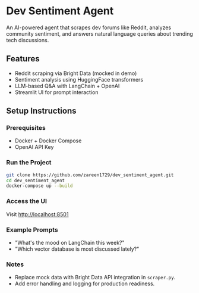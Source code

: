 # Dev Sentiment Agent

An AI-powered agent that scrapes dev forums like Reddit, analyzes community sentiment, and answers natural language queries about trending tech discussions.

## Features
- Reddit scraping via Bright Data (mocked in demo)
- Sentiment analysis using HuggingFace transformers
- LLM-based Q&A with LangChain + OpenAI
- Streamlit UI for prompt interaction

## Setup Instructions

### Prerequisites
- Docker + Docker Compose
- OpenAI API Key

### Run the Project

```bash
git clone https://github.com/zareen1729/dev_sentiment_agent.git
cd dev_sentiment_agent
docker-compose up --build
```

### Access the UI
Visit [http://localhost:8501](http://localhost:8501)

### Example Prompts
- "What's the mood on LangChain this week?"
- "Which vector database is most discussed lately?"

### Notes
- Replace mock data with Bright Data API integration in `scraper.py`.
- Add error handling and logging for production readiness.
